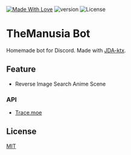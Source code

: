 [![Made With Love](https://img.shields.io/badge/Made%20With-Love-orange.svg)](https://github.com/chetanraj/awesome-github-badges) 
![version](https://img.shields.io/badge/version-1.0.0-blue)
![License](https://img.shields.io/github/license/TheManusia/themanusia-bot.svg)

# TheManusia Bot

Homemade bot for Discord. Made with [JDA-ktx](https://github.com/MinnDevelopment/jda-ktx).

## Feature

- Reverse Image Search Anime Scene

### API

- [Trace.moe](https://trace.moe/)

## License

[MIT](https://github.com/TheManusia/brot/blob/master/LICENSE)
